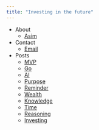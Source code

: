 ```yaml
---
title: "Investing in the future"
---
```


- About
  * [Asim](https://github.com/asim)
- Contact
  * [Email](mailto:salam@aslam.com)
- Posts
  * [MVP](/mvp)
  * [Go](/go)
  * [AI](/ai)
  * [Purpose](/purpose)
  * [Reminder](/reminder)
  * [Wealth](/wealth)
  * [Knowledge](/knowledge)
  * [Time](/time)
  * [Reasoning](/reasoning)
  * [Investing](/investing)
